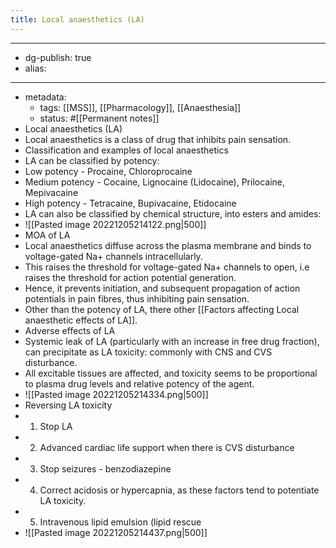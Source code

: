 ```yaml
---
title: Local anaesthetics (LA)
---
```


- --
- dg-publish: true
- alias:
- --
- metadata:
	- tags: [[MSS]], [[Pharmacology]], [[Anaesthesia]]
	- status: #[[Permanent notes]]
- Local anaesthetics (LA)
- Local anaesthetics is a class of drug that inhibits pain sensation.
- Classification and examples of local anaesthetics
- LA can be classified by potency:
- Low potency - Procaine, Chloroprocaine
- Medium potency - Cocaine, Lignocaine (Lidocaine), Prilocaine, Mepivacaine
- High potency - Tetracaine, Bupivacaine, Etidocaine
- LA can also be classified by chemical structure, into esters and amides:
- ![[Pasted image 20221205214122.png|500]]
- MOA of LA
- Local anaesthetics diffuse across the plasma membrane and binds to voltage-gated Na+ channels intracellularly.
- This raises the threshold for voltage-gated Na+ channels to open, i.e raises the threshold for action potential generation.
- Hence, it prevents initiation, and subsequent propagation of action potentials in pain fibres, thus inhibiting pain sensation.
- Other than the potency of LA, there other [[Factors affecting Local anaesthetic effects of LA]].
- Adverse effects of LA
- Systemic leak of LA (particularly with an increase in free drug fraction), can precipitate as LA toxicity: commonly with CNS and CVS disturbance.
- All excitable tissues are affected, and toxicity seems to be proportional to plasma drug levels and relative potency of the agent.
- ![[Pasted image 20221205214334.png|500]]
- Reversing LA toxicity
- 1. Stop LA
- 2. Advanced cardiac life support when there is CVS disturbance
- 3. Stop seizures - benzodiazepine
- 4. Correct acidosis or hypercapnia, as these factors tend to potentiate LA toxicity.
- 5. Intravenous lipid emulsion (lipid rescue
- ![[Pasted image 20221205214437.png|500]]